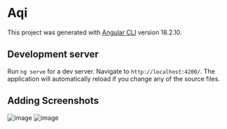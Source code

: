 # Aqi

This project was generated with [Angular CLI](https://github.com/angular/angular-cli) version 18.2.10.

## Development server

Run `ng serve` for a dev server. Navigate to `http://localhost:4200/`. The application will automatically reload if you change any of the source files.

## Adding Screenshots

![image](https://github.com/user-attachments/assets/3abc6f19-0a54-4b0c-bbaf-d0d23ba62014)
![image](https://github.com/user-attachments/assets/5e991410-746e-4273-8d9a-d41d6261a483)


